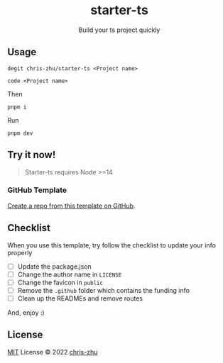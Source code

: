 <h1 align="center">starter-ts</h1>
<p align="center">Build your ts project quickly</p>

## Usage
```shell
degit chris-zhu/starter-ts <Project name>
```

```shell
code <Project name>
```

Then
    
```shell
pnpm i
```
Run
```shell
pnpm dev
```

## Try it now!

> Starter-ts requires Node >=14

### GitHub Template

[Create a repo from this template on GitHub](https://github.com/chris-zhu/starter-ts/generate).

## Checklist

When you use this template, try follow the checklist to update your info properly

- [ ] Update the package.json
- [ ] Change the author name in `LICENSE`
- [ ] Change the favicon in `public`
- [ ] Remove the `.github` folder which contains the funding info
- [ ] Clean up the READMEs and remove routes

And, enjoy :)

## License

[MIT](./LICENSE) License © 2022 [chris-zhu](https://github.com/chris-zhu)